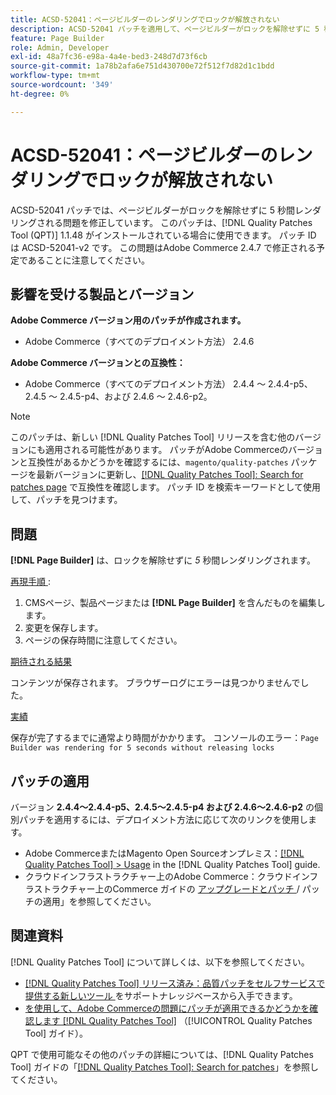 ```yaml
---
title: ACSD-52041：ページビルダーのレンダリングでロックが解放されない
description: ACSD-52041 パッチを適用して、ページビルダーがロックを解除せずに 5 秒間レンダリングされるAdobe Commerceの問題を修正してください。
feature: Page Builder
role: Admin, Developer
exl-id: 48a7fc36-e98a-4a4e-bed3-248d7d73f6cb
source-git-commit: 1a78b2afa6e751d430700e72f512f7d82d1c1bdd
workflow-type: tm+mt
source-wordcount: '349'
ht-degree: 0%

---
```


# ACSD-52041：ページビルダーのレンダリングでロックが解放されない

ACSD-52041 パッチでは、ページビルダーがロックを解除せずに 5 秒間レンダリングされる問題を修正しています。 このパッチは、[!DNL Quality Patches Tool (QPT)] 1.1.48 がインストールされている場合に使用できます。 パッチ ID は ACSD-52041-v2 です。 この問題はAdobe Commerce 2.4.7 で修正される予定であることに注意してください。

## 影響を受ける製品とバージョン

**Adobe Commerce バージョン用のパッチが作成されます。**

* Adobe Commerce（すべてのデプロイメント方法） 2.4.6

**Adobe Commerce バージョンとの互換性：**

* Adobe Commerce（すべてのデプロイメント方法） 2.4.4 ～ 2.4.4-p5、2.4.5 ～ 2.4.5-p4、および 2.4.6 ～ 2.4.6-p2。



>[!NOTE]
>
>このパッチは、新しい [!DNL Quality Patches Tool] リリースを含む他のバージョンにも適用される可能性があります。 パッチがAdobe Commerceのバージョンと互換性があるかどうかを確認するには、`magento/quality-patches` パッケージを最新バージョンに更新し、[[!DNL Quality Patches Tool]: Search for patches page](https://experienceleague.adobe.com/tools/commerce-quality-patches/index.html) で互換性を確認します。 パッチ ID を検索キーワードとして使用して、パッチを見つけます。


## 問題

**[!DNL Page Builder]** は、ロックを解除せずに *5* 秒間レンダリングされます。

<u> 再現手順 </u>:

1. CMSページ、製品ページまたは **[!DNL Page Builder]** を含んだものを編集します。
1. 変更を保存します。
1. ページの保存時間に注意してください。

<u> 期待される結果 </u>

コンテンツが保存されます。 ブラウザーログにエラーは見つかりませんでした。

<u> 実績 </u>

保存が完了するまでに通常より時間がかかります。
コンソールのエラー：``Page Builder was rendering for 5 seconds without releasing locks``

## パッチの適用

バージョン **2.4.4～2.4.4-p5、2.4.5～2.4.5-p4 および 2.4.6～2.4.6-p2** の個別パッチを適用するには、デプロイメント方法に応じて次のリンクを使用します。

* Adobe CommerceまたはMagento Open Sourceオンプレミス：[[!DNL Quality Patches Tool] > Usage](/help/tools/quality-patches-tool/usage.md) in the [!DNL Quality Patches Tool] guide.
* クラウドインフラストラクチャー上のAdobe Commerce：クラウドインフラストラクチャー上のCommerce ガイドの [ アップグレードとパッチ ](https://experienceleague.adobe.com/docs/commerce-cloud-service/user-guide/develop/upgrade/apply-patches.html)/ パッチの適用」を参照してください。

## 関連資料

[!DNL Quality Patches Tool] について詳しくは、以下を参照してください。

* [[!DNL Quality Patches Tool]  リリース済み：品質パッチをセルフサービスで提供する新しいツール ](https://experienceleague.adobe.com/en/docs/commerce-knowledge-base/kb/announcements/commerce-announcements/magento-quality-patches-released-new-tool-to-self-serve-quality-patches) をサポートナレッジベースから入手できます。
* [ を使用して、Adobe Commerceの問題にパッチが適用できるかどうかを確認します  [!DNL Quality Patches Tool]](/help/tools/quality-patches-tool/patches-available-in-qpt/check-patch-for-magento-issue-with-magento-quality-patches.md) （[!UICONTROL Quality Patches Tool] ガイド）。


QPT で使用可能なその他のパッチの詳細については、[!DNL Quality Patches Tool] ガイドの「[[!DNL Quality Patches Tool]: Search for patches](<https://experienceleague.adobe.com/tools/commerce-quality-patches/index.html>)」を参照してください。
